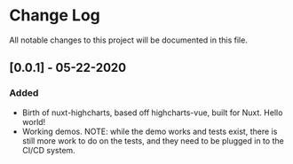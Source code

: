 # Change Log
All notable changes to this project will be documented in this file.


## [0.0.1] - 05-22-2020

### Added
- Birth of nuxt-highcharts, based off highcharts-vue, built for Nuxt. Hello world!
- Working demos. NOTE: while the demo works and tests exist, there is still more work to do on the tests, and they need to be plugged in to the CI/CD system. 